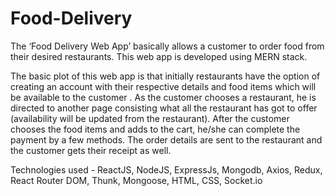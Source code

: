 # Food-Delivery
The ‘Food Delivery Web App’ basically allows a customer to order food from their desired restaurants. This web app is developed using MERN stack.

The basic plot of this web app is that initially restaurants have the option of creating an account with their respective details and food items which will be available to the customer . As the customer chooses a restaurant, he is directed to another page consisting what all the restaurant has got to offer (availability will be updated from the restaurant). After the customer chooses the food items and adds to the cart, he/she can complete the payment by a few methods. The order details are sent to the restaurant and the customer gets their receipt as well.

Technologies used - ReactJS, NodeJS, ExpressJs, Mongodb, Axios, Redux, React Router DOM, Thunk, Mongoose, HTML, CSS, Socket.io
